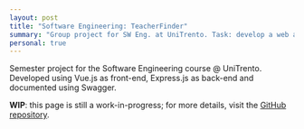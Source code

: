 ```yaml
---
layout: post
title: "Software Engineering: TeacherFinder"
summary: "Group project for SW Eng. at UniTrento. Task: develop a web app for students to find personal tutors. Co-authors: Riccardo Lussana, Francesca Mancini."
personal: true
---
```


Semester project for the Software Engineering course @ UniTrento. Developed using Vue.js as front-end, Express.js as back-end and documented using Swagger.

<!--more-->

**WIP**: this page is still a work-in-progress; for more details, visit the <a class="small external medium-link" href="https://github.com/deme3/unitn-is2122-teacherfinder">GitHub repository</a>.
